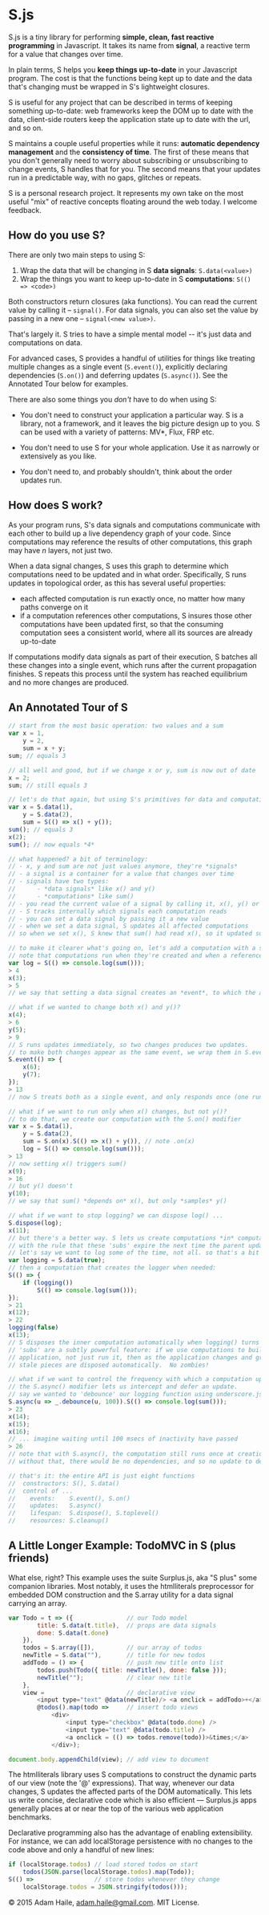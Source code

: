 # S.js

S.js is a tiny library for performing **simple, clean, fast reactive programming** in Javascript.  It takes its name from **signal**, a reactive term for a value that changes over time.

In plain terms, S helps you **keep things up-to-date** in your Javascript program.  The cost is that the functions being kept up to date and the data that's changing must be wrapped in S's lightweight closures.

S is useful for any project that can be described in terms of keeping something up-to-date: web frameworks keep the DOM up to date with the data, client-side routers keep the application state up to date with the url, and so on.

S maintains a couple useful properties while it runs: **automatic dependency management** and the **consistency of time**.  The first of these means that you don't generally need to worry about subscribing or unsubscribing to change events, S handles that for you.  The second means that your updates run in a predictable way, with no gaps, glitches or repeats.

S is a personal research project.  It represents my own take on the most useful "mix" of reactive concepts floating around the web today.  I welcome feedback.

## How do you use S?
There are only two main steps to using S:

1. Wrap the data that will be changing in S **data signals**: `S.data(<value>)`
2. Wrap the things you want to keep up-to-date in S **computations**: `S(() => <code>)`

Both constructors return closures (aka functions).  You can read the current value by calling it &ndash; `signal()`.  For data signals, you can also set the value by passing in a new one &ndash; `signal(<new value>)`.

That's largely it.  S tries to have a simple mental model -- it's just data and computations on data.  

For advanced cases, S provides a handful of utilities for things like treating multiple changes as a single event (`S.event()`), explicitly declaring dependencies (`S.on()`) and deferring updates (`S.async()`).  See the Annotated Tour below for examples.

There are also some things you *don't* have to do when using S:

- You don't need to construct your application a particular way.  S is a library, not a framework, and it leaves the big picture design up to you.  S can be used with a variety of patterns: MV*, Flux, FRP etc.

- You don't need to use S for your whole application.  Use it as narrowly or extensively as you like.

- You don't need to, and probably shouldn't, think about the order updates run.

## How does S work?
As your program runs, S's data signals and computations communicate with each other to build up a live dependency graph of your code.  Since computations may reference the results of other computations, this graph may have _n_ layers, not just two.  

When a data signal changes, S uses this graph to determine which computations need to be updated and in what order.  Specifically, S runs updates in topological order, as this has several useful properties:

- each affected computation is run exactly once, no matter how many paths converge on it
- if a computation references other computations, S insures those other computations have been updated first, so that the consuming computation sees a consistent world, where all its sources are already up-to-date

If computations modify data signals as part of their execution, S batches all these changes into a single event, which runs after the current propagation finishes.  S repeats this process until the system has reached equilibrium and no more changes are produced.

## An Annotated Tour of S
```javascript
// start from the most basic operation: two values and a sum
var x = 1,
    y = 2,
    sum = x + y;
sum; // equals 3

// all well and good, but if we change x or y, sum is now out of date
x = 2;
sum; // still equals 3

// let's do that again, but using S's primitives for data and computations
var x = S.data(1),
    y = S.data(2),
    sum = S(() => x() + y());
sum(); // equals 3
x(2);
sum(); // now equals *4*

// what happened? a bit of terminology:
// - x, y and sum are not just values anymore, they're *signals*
// - a signal is a container for a value that changes over time
// - signals have two types:
//      - *data signals* like x() and y()
//      - *computations* like sum()
// - you read the current value of a signal by calling it, x(), y() or sum()
// - S tracks internally which signals each computation reads
// - you can set a data signal by passing it a new value
// - when we set a data signal, S updates all affected computations
// so when we set x(), S knew that sum() had read x(), so it updated sum()

// to make it clearer what's going on, let's add a computation with a side-effect
// note that computations run when they're created and when a referenced signal changes
var log = S(() => console.log(sum()));
> 4
x(3);
> 5
// we say that setting a data signal creates an *event*, to which the app *responds*

// what if we wanted to change both x() and y()?
x(4);
> 6
y(5);
> 9
// S runs updates immediately, so two changes produces two updates.
// to make both changes appear as the same event, we wrap them in S.event()
S.event(() => {
    x(6);
    y(7);
});
> 13
// now S treats both as a single event, and only responds once (one run of sum())

// what if we want to run only when x() changes, but not y()?
// to do that, we create our computation with the S.on() modifier
var x = S.data(1),
    y = S.data(2),
    sum = S.on(x).S(() => x() + y()), // note .on(x)
    log = S(() => console.log(sum()));
> 13
// now setting x() triggers sum()
x(9);
> 16
// but y() doesn't
y(10);
// we say that sum() *depends on* x(), but only *samples* y()

// what if we want to stop logging? we can dispose log() ...
S.dispose(log);
x(11);
// but there's a better way. S lets us create computations *in* computations,
// with the rule that these 'subs' expire the next time the parent updates.
// let's say we want to log some of the time, not all. so that's a bit of state:
var logging = S.data(true);
// then a computation that creates the logger when needed:
S(() => {
    if (logging())
        S(() => console.log(sum()));
});
> 21
x(12);
> 22
logging(false)
x(13);
// S disposes the inner computation automatically when logging() turns false.
// 'subs' are a subtly powerful feature: if we use computations to build our
// application, not just run it, then as the application changes and grows,
// stale pieces are disposed automatically.  No zombies!

// what if we want to control the frequency with which a computation updates?
// the S.async() modifier lets us intercept and defer an update.
// say we wanted to 'debounce' our logging function using underscore.js:
S.async(u => _.debounce(u, 100)).S(() => console.log(sum()));
> 23
x(14);
x(15);
x(16);
// ... imagine waiting until 100 msecs of inactivity have passed
> 26
// note that with S.async(), the computation still runs once at creation time,
// without that, there would be no dependencies, and so no update to defer.

// that's it: the entire API is just eight functions
//  constructors: S(), S.data()
//  control of ...
//    events:    S.event(), S.on()
//    updates:   S.async()
//    lifespan:  S.dispose(), S.toplevel()
//    resources: S.cleanup()
```

## A Little Longer Example: TodoMVC in S (plus friends)
What else, right?  This example uses the suite Surplus.js, aka "S plus" some companion libraries.  Most notably, it uses the htmlliterals preprocessor for embedded DOM construction and the S.array utility for a data signal carrying an array.
```javascript
var Todo = t => ({               // our Todo model
        title: S.data(t.title),  // props are data signals
        done: S.data(t.done)
    }),
    todos = S.array([]),         // our array of todos
    newTitle = S.data(""),       // title for new todos
    addTodo = () => {            // push new title onto list
        todos.push(Todo({ title: newTitle(), done: false }));
        newTitle("");            // clear new title
    },
    view =                       // declarative view
        <input type="text" @data(newTitle)/> <a onclick = addTodo>+</a>
        @todos().map(todo =>     // insert todo views
            <div>
                <input type="checkbox" @data(todo.done) />
                <input type="text" @data(todo.title) />
                <a onclick = (() => todos.remove(todo))>&times;</a>
            </div>);

document.body.appendChild(view); // add view to document
```
The htmlliterals library uses S computations to construct the dynamic parts of our view (note the '@' expressions).  That way, whenever our data changes, S updates the affected parts of the DOM automatically.  This lets us write concise, declarative code which is also efficient &mdash; Surplus.js apps generally places at or near the top of the various web application benchmarks.

Declarative programming also has the advantage of enabling extensibility.  For instance, we can add localStorage persistence with no changes to the code above and only a handful of new lines:

```javascript
if (localStorage.todos) // load stored todos on start
    todos(JSON.parse(localStorage.todos).map(Todo));
S(() =>                 // store todos whenever they change
    localStorage.todos = JSON.stringify(todos()));
```

&copy; 2015 Adam Haile, adam.haile@gmail.com.  MIT License.

